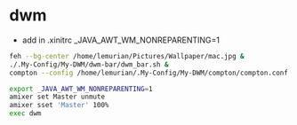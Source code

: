 # dwm
- add in .xinitrc _JAVA_AWT_WM_NONREPARENTING=1
```sh
feh --bg-center /home/lemurian/Pictures/Wallpaper/mac.jpg &
./.My-Config/My-DWM/dwm-bar/dwm_bar.sh &
compton --config /home/lemurian/.My-Config/My-DWM/compton/compton.conf &

export _JAVA_AWT_WM_NONREPARENTING=1
amixer set Master unmute
amixer sset 'Master' 100%
exec dwm


```
